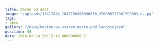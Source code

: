 ```yaml
---
title: Dárek od dětí
image: "/uploads/13417424_1037150803038610_370805722901793383_n.jpg"
tags:
- akce
gallery: "/news/hostem-ve-starem-meste-pod-landstejnem"
position: 44
date: 2016-06-14 20:15:18.000000000 Z
---
```

